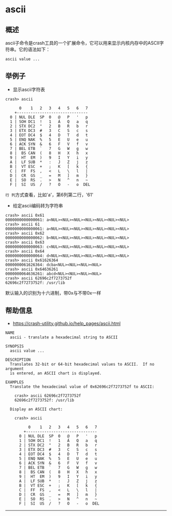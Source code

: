 # ascii

## 概述

ascii子命令是crash工具的一个扩展命令，它可以用来显示内核内存中的ASCII字符串。它的语法如下：

```shell
ascii value ...
```

## 举例子

- 显示ascii字符表

```shell
crash> ascii

      0    1   2   3   4   5   6   7
    +-------------------------------
  0 | NUL DLE  SP  0   @   P   '   p
  1 | SOH DC1  !   1   A   Q   a   q
  2 | STX DC2  "   2   B   R   b   r
  3 | ETX DC3  #   3   C   S   c   s
  4 | EOT DC4  $   4   D   T   d   t
  5 | ENQ NAK  %   5   E   U   e   u
  6 | ACK SYN  &   6   F   V   f   v
  7 | BEL ETB  `   7   G   W   g   w
  8 |  BS CAN  (   8   H   X   h   x
  9 |  HT  EM  )   9   I   Y   i   y
  A |  LF SUB  *   :   J   Z   j   z
  B |  VT ESC  +   ;   K   [   k   {
  C |  FF  FS  ,   <   L   \   l   |
  D |  CR  GS  _   =   M   ]   m   }
  E |  SO  RS  .   >   N   ^   n   ~
  F |  SI  US  /   ?   O   -   o  DEL
```

```行 列```方式查看，比如'a'，第6列第二行，'61'

- 给定ascii编码转为字符串

```shell
crash> ascii 0x61
0000000000000061: a<NUL><NUL><NUL><NUL><NUL><NUL><NUL>
crash> ascii 61
0000000000000061: a<NUL><NUL><NUL><NUL><NUL><NUL><NUL>
crash> ascii 0x62
0000000000000062: b<NUL><NUL><NUL><NUL><NUL><NUL><NUL>
crash> ascii 0x63
0000000000000063: c<NUL><NUL><NUL><NUL><NUL><NUL><NUL>
crash> ascii 0x64
0000000000000064: d<NUL><NUL><NUL><NUL><NUL><NUL><NUL>
crash> ascii 0x61626364
0000000061626364: dcba<NUL><NUL><NUL><NUL>
crash> ascii 0x64636261
0000000064636261: abcd<NUL><NUL><NUL><NUL>
crash> ascii 62696c2f7273752f
62696c2f7273752f: /usr/lib
```

默认输入的识别为十六进制，带0x与不带0x一样

## 帮助信息

* <https://crash-utility.github.io/help_pages/ascii.html>

```
NAME
  ascii - translate a hexadecimal string to ASCII

SYNOPSIS
  ascii value ...

DESCRIPTION
  Translates 32-bit or 64-bit hexadecimal values to ASCII.  If no argument
  is entered, an ASCII chart is displayed.

EXAMPLES
  Translate the hexadecimal value of 0x62696c2f7273752f to ASCII:

    crash> ascii 62696c2f7273752f
    62696c2f7273752f: /usr/lib

  Display an ASCII chart:

    crash> ascii

          0    1   2   3   4   5   6   7
        +-------------------------------
      0 | NUL DLE  SP  0   @   P   '   p
      1 | SOH DC1  !   1   A   Q   a   q
      2 | STX DC2  "   2   B   R   b   r
      3 | ETX DC3  #   3   C   S   c   s
      4 | EOT DC4  $   4   D   T   d   t
      5 | ENQ NAK  %   5   E   U   e   u
      6 | ACK SYN  &   6   F   V   f   v
      7 | BEL ETB  `   7   G   W   g   w
      8 |  BS CAN  (   8   H   X   h   x
      9 |  HT  EM  )   9   I   Y   i   y
      A |  LF SUB  *   :   J   Z   j   z
      B |  VT ESC  +   ;   K   [   k   {
      C |  FF  FS  ,   <   L   \   l   |
      D |  CR  GS  _   =   M   ]   m   }
      E |  SO  RS  .   >   N   ^   n   ~
      F |  SI  US  /   ?   O   -   o  DEL
```

---
